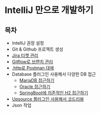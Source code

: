 # IntelliJ 만으로 개발하기

## 목차

* IntelliJ 권장 설정
* Git & Github 프로젝트 생성
* [Jira 티켓 관리](http://jojoldu.tistory.com/260) 
* [Gitflow로 브랜치 관리](http://jojoldu.tistory.com/268)
* [.http로 Postman 대체](http://jojoldu.tistory.com/266)
* Database 플러그인 사용해서 다양한 DB 접근
  * [MariaDB 접근하기](http://jojoldu.tistory.com/264)
  * [Oracle 접근하기](http://jojoldu.tistory.com/169)
  * [SpringBoot에 의존적인 H2 접근하기](http://jojoldu.tistory.com/234)
* [Upsource 플러그인 사용해서 코드리뷰](http://jojoldu.tistory.com/256)
* Json 작업



